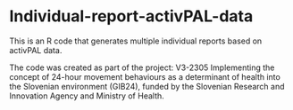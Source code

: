 # Individual-report-activPAL-data
This is an R code that generates multiple individual reports based on activPAL data.

The code was created as part of the project: V3-2305 Implementing the concept of 24-hour movement behaviours as a determinant of health into the Slovenian environment (GIB24), funded by the Slovenian Research and Innovation Agency and Ministry of Health. 
